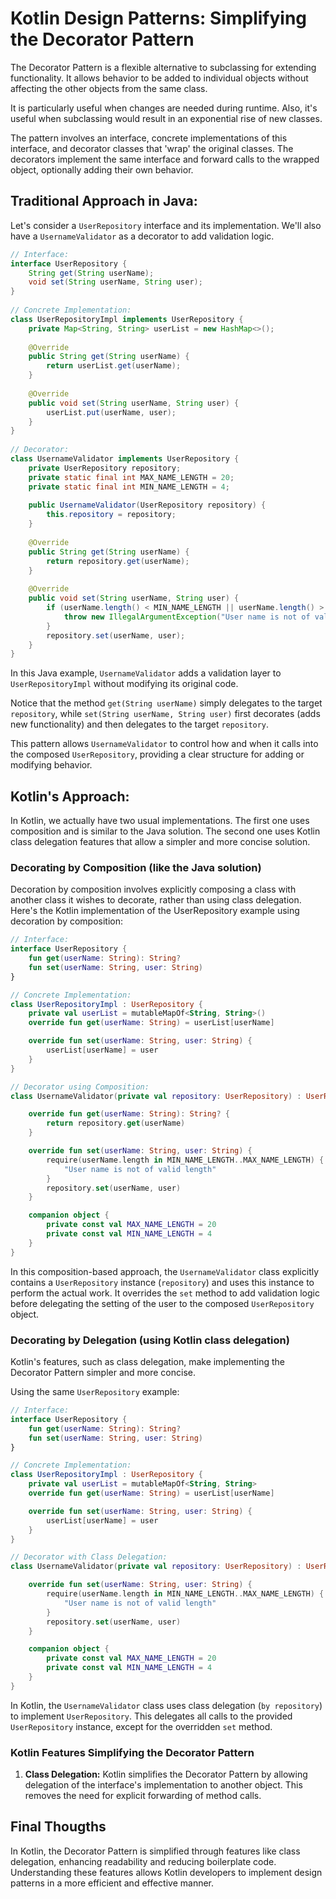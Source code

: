 # Kotlin Design Patterns: Simplifying the Decorator Pattern

The Decorator Pattern is a flexible alternative to subclassing for extending functionality. It allows behavior to be added to individual objects without affecting the other objects from the same class.

It is particularly useful when changes are needed during runtime. Also, it's useful when subclassing would result in an exponential rise of new classes.

The pattern involves an interface, concrete implementations of this interface, and decorator classes that 'wrap' the original classes. The decorators implement the same interface and forward calls to the wrapped object, optionally adding their own behavior.

## Traditional Approach in Java:

Let's consider a `UserRepository` interface and its implementation. We'll also have a `UsernameValidator` as a decorator to add validation logic.
```java
// Interface:
interface UserRepository {  
    String get(String userName);  
    void set(String userName, String user);  
}  
  
// Concrete Implementation:
class UserRepositoryImpl implements UserRepository {  
    private Map<String, String> userList = new HashMap<>();  
  
    @Override  
    public String get(String userName) {  
        return userList.get(userName);  
    }  
  
    @Override  
    public void set(String userName, String user) {  
        userList.put(userName, user);  
    }  
}  
  
// Decorator:
class UsernameValidator implements UserRepository {  
    private UserRepository repository;  
    private static final int MAX_NAME_LENGTH = 20;  
    private static final int MIN_NAME_LENGTH = 4;  
  
    public UsernameValidator(UserRepository repository) {  
        this.repository = repository;  
    }  
  
    @Override  
    public String get(String userName) {  
        return repository.get(userName);  
    }  
  
    @Override  
    public void set(String userName, String user) {  
        if (userName.length() < MIN_NAME_LENGTH || userName.length() > MAX_NAME_LENGTH) {  
            throw new IllegalArgumentException("User name is not of valid length");  
        }  
        repository.set(userName, user);  
    }  
}
```
In this Java example, `UsernameValidator` adds a validation layer to `UserRepositoryImpl` without modifying its original code.

Notice that the method `get(String userName)` simply delegates to the target `repository`, while `set(String userName, String user)` first decorates (adds new functionality) and then delegates to the target `repository`.

This pattern allows `UsernameValidator` to control how and when it calls into the composed `UserRepository`, providing a clear structure for adding or modifying behavior.

## Kotlin's Approach:

In Kotlin, we actually have two usual implementations. The first one uses composition and is similar to the Java solution. The second one uses Kotlin class delegation features that allow a simpler and more concise solution.

### Decorating by Composition (like the Java solution)
Decoration by composition involves explicitly composing a class with another class it wishes to decorate, rather than using class delegation. Here's the Kotlin implementation of the UserRepository example using decoration by composition:
```kotlin
// Interface:
interface UserRepository {
    fun get(userName: String): String?
    fun set(userName: String, user: String)
}

// Concrete Implementation:
class UserRepositoryImpl : UserRepository {
    private val userList = mutableMapOf<String, String>()
    override fun get(userName: String) = userList[userName]

    override fun set(userName: String, user: String) {
        userList[userName] = user
    }
}

// Decorator using Composition:
class UsernameValidator(private val repository: UserRepository) : UserRepository {

    override fun get(userName: String): String? {
        return repository.get(userName)
    }

    override fun set(userName: String, user: String) {
        require(userName.length in MIN_NAME_LENGTH..MAX_NAME_LENGTH) {
            "User name is not of valid length"
        }
        repository.set(userName, user)
    }

    companion object {
        private const val MAX_NAME_LENGTH = 20
        private const val MIN_NAME_LENGTH = 4
    }
}
```
In this composition-based approach, the `UsernameValidator` class explicitly contains a `UserRepository` instance (`repository`) and uses this instance to perform the actual work. It overrides the `set` method to add validation logic before delegating the setting of the user to the composed `UserRepository` object.

### Decorating by Delegation (using Kotlin class delegation)
Kotlin's features, such as class delegation, make implementing the Decorator Pattern simpler and more concise.

Using the same `UserRepository` example:
```kotlin
// Interface:
interface UserRepository {
    fun get(userName: String): String?
    fun set(userName: String, user: String)
}

// Concrete Implementation:
class UserRepositoryImpl : UserRepository {
    private val userList = mutableMapOf<String, String>
    override fun get(userName: String) = userList[userName]

    override fun set(userName: String, user: String) {
        userList[userName] = user
    }
}

// Decorator with Class Delegation:
class UsernameValidator(private val repository: UserRepository) : UserRepository by repository {

    override fun set(userName: String, user: String) {
        require(userName.length in MIN_NAME_LENGTH..MAX_NAME_LENGTH) {
            "User name is not of valid length"
        }
        repository.set(userName, user)
    }

    companion object {
        private const val MAX_NAME_LENGTH = 20
        private const val MIN_NAME_LENGTH = 4
    }
}
```

In Kotlin, the `UsernameValidator` class uses class delegation (`by repository`) to implement `UserRepository`. This delegates all calls to the provided `UserRepository` instance, except for the overridden `set` method.

### Kotlin Features Simplifying the Decorator Pattern

1.  **Class Delegation:** Kotlin simplifies the Decorator Pattern by allowing delegation of the interface's implementation to another object. This removes the need for explicit forwarding of method calls.

## Final Thougths
In Kotlin, the Decorator Pattern is simplified through features like class delegation, enhancing readability and reducing boilerplate code. Understanding these features allows Kotlin developers to implement design patterns in a more efficient and effective manner.